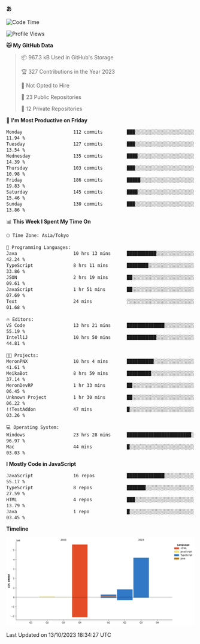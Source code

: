 #### あ

<!--START_SECTION:waka-->
![Code Time](http://img.shields.io/badge/Code%20Time-535%20hrs%201%20min-blue)

![Profile Views](http://img.shields.io/badge/Profile%20Views-90-blue)

**🐱 My GitHub Data** 

> 📦 967.3 kB Used in GitHub's Storage 
 > 
> 🏆 327 Contributions in the Year 2023
 > 
> 🚫 Not Opted to Hire
 > 
> 📜 23 Public Repositories 
 > 
> 🔑 12 Private Repositories 
 > 
📅 **I'm Most Productive on Friday** 

```text
Monday                   112 commits         ███░░░░░░░░░░░░░░░░░░░░░░   11.94 % 
Tuesday                  127 commits         ███░░░░░░░░░░░░░░░░░░░░░░   13.54 % 
Wednesday                135 commits         ████░░░░░░░░░░░░░░░░░░░░░   14.39 % 
Thursday                 103 commits         ███░░░░░░░░░░░░░░░░░░░░░░   10.98 % 
Friday                   186 commits         █████░░░░░░░░░░░░░░░░░░░░   19.83 % 
Saturday                 145 commits         ████░░░░░░░░░░░░░░░░░░░░░   15.46 % 
Sunday                   130 commits         ███░░░░░░░░░░░░░░░░░░░░░░   13.86 % 
```


📊 **This Week I Spent My Time On** 

```text
🕑︎ Time Zone: Asia/Tokyo

💬 Programming Languages: 
Java                     10 hrs 13 mins      ███████████░░░░░░░░░░░░░░   42.24 % 
TypeScript               8 hrs 11 mins       ████████░░░░░░░░░░░░░░░░░   33.86 % 
JSON                     2 hrs 19 mins       ██░░░░░░░░░░░░░░░░░░░░░░░   09.61 % 
JavaScript               1 hr 51 mins        ██░░░░░░░░░░░░░░░░░░░░░░░   07.69 % 
Text                     24 mins             ░░░░░░░░░░░░░░░░░░░░░░░░░   01.68 % 

🔥 Editors: 
VS Code                  13 hrs 21 mins      ██████████████░░░░░░░░░░░   55.19 % 
IntelliJ                 10 hrs 50 mins      ███████████░░░░░░░░░░░░░░   44.81 % 

🐱‍💻 Projects: 
MeronPNX                 10 hrs 4 mins       ██████████░░░░░░░░░░░░░░░   41.61 % 
MeikaBot                 8 hrs 59 mins       █████████░░░░░░░░░░░░░░░░   37.14 % 
MeronDevRP               1 hr 33 mins        ██░░░░░░░░░░░░░░░░░░░░░░░   06.45 % 
Unknown Project          1 hr 30 mins        ██░░░░░░░░░░░░░░░░░░░░░░░   06.22 % 
!!TestAddon              47 mins             █░░░░░░░░░░░░░░░░░░░░░░░░   03.26 % 

💻 Operating System: 
Windows                  23 hrs 28 mins      ████████████████████████░   96.97 % 
Mac                      44 mins             █░░░░░░░░░░░░░░░░░░░░░░░░   03.03 % 
```

**I Mostly Code in JavaScript** 

```text
JavaScript               16 repos            ██████████████░░░░░░░░░░░   55.17 % 
TypeScript               8 repos             ███████░░░░░░░░░░░░░░░░░░   27.59 % 
HTML                     4 repos             ███░░░░░░░░░░░░░░░░░░░░░░   13.79 % 
Java                     1 repo              █░░░░░░░░░░░░░░░░░░░░░░░░   03.45 % 
```



**Timeline**

![Lines of Code chart](https://raw.githubusercontent.com/arutaka1220/arutaka1220/main/assets/bar_graph.png)


 Last Updated on 13/10/2023 18:34:27 UTC
<!--END_SECTION:waka-->

